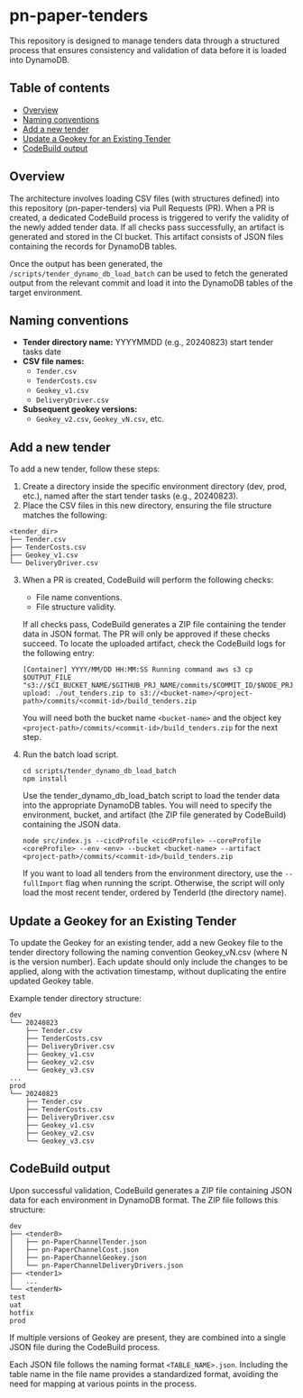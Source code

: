 # pn-paper-tenders

This repository is designed to manage tenders data through a structured process that ensures consistency and validation of data before it is loaded into DynamoDB.

## Table of contents
- [Overview](#overview)
- [Naming conventions](#naming-conventions)
- [Add a new tender](#add-a-new-tender)
- [Update a Geokey for an Existing Tender](#update-a-geokey-for-an-existing-tender)
- [CodeBuild output](#codebuild-output)

## Overview
The architecture involves loading CSV files (with structures defined) into this repository (pn-paper-tenders) via Pull Requests (PR). When a PR is created, a dedicated CodeBuild process is triggered to verify the validity of the newly added tender data. If all checks pass successfully, an artifact is generated and stored in the CI bucket. This artifact consists of JSON files containing the records for DynamoDB tables.

Once the output has been generated, the `/scripts/tender_dynamo_db_load_batch` can be used to fetch the generated output from the relevant commit and load it into the DynamoDB tables of the target environment.


## Naming conventions
- **Tender directory name:** YYYYMMDD (e.g., 20240823) start tender tasks date
- **CSV file names:**
  - `Tender.csv`
  - `TenderCosts.csv`
  - `Geokey_v1.csv`
  - `DeliveryDriver.csv`
- **Subsequent geokey versions:**
  - `Geokey_v2.csv`, `Geokey_vN.csv`, etc.

## Add a new tender
To add a new tender, follow these steps:

1. Create a directory inside the specific environment directory (dev, prod, etc.), named after the start tender tasks (e.g., 20240823).
2. Place the CSV files in this new directory, ensuring the file structure matches the following:
  ```
  <tender_dir>
  ├── Tender.csv
  ├── TenderCosts.csv
  ├── Geokey_v1.csv
  └── DeliveryDriver.csv
  ```
3. When a PR is created, CodeBuild will perform the following checks:
    - File name conventions.
    - File structure validity.

    If all checks pass, CodeBuild generates a ZIP file containing the tender data in JSON format. The PR will only be approved if these checks succeed.
    To locate the uploaded artifact, check the CodeBuild logs for the following entry:
    ```
    [Container] YYYY/MM/DD HH:MM:SS Running command aws s3 cp $OUTPUT_FILE "s3://$CI_BUCKET_NAME/$GITHUB_PRJ_NAME/commits/$COMMIT_ID/$NODE_PRJ_DIR.zip"
    upload: ./out_tenders.zip to s3://<bucket-name>/<project-path>/commits/<commit-id>/build_tenders.zip
    ```
    You will need both the bucket name `<bucket-name>` and the object key `<project-path>/commits/<commit-id>/build_tenders.zip` for the next step.
4. Run the batch load script.
    ```
    cd scripts/tender_dynamo_db_load_batch
    npm install
    ```
    Use the tender_dynamo_db_load_batch script to load the tender data into the appropriate DynamoDB tables. You will need to specify the environment, bucket, and artifact (the ZIP file generated by CodeBuild) containing the JSON data.
    ```
    node src/index.js --cicdProfile <cicdProfile> --coreProfile <coreProfile> --env <env> --bucket <bucket-name> --artifact <project-path>/commits/<commit-id>/build_tenders.zip
    ```
    If you want to load all tenders from the environment directory, use the `--fullImport` flag when running the script. Otherwise, the script will only load the most recent tender, ordered by TenderId (the directory name).


## Update a Geokey for an Existing Tender
To update the Geokey for an existing tender, add a new Geokey file to the tender directory following the naming convention Geokey_vN.csv (where N is the version number). Each update should only include the changes to be applied, along with the activation timestamp, without duplicating the entire updated Geokey table.

Example tender directory structure:
```
dev
└── 20240823
    ├── Tender.csv
    ├── TenderCosts.csv
    ├── DeliveryDriver.csv
    ├── Geokey_v1.csv
    ├── Geokey_v2.csv
    └── Geokey_v3.csv
...
prod
└── 20240823
    ├── Tender.csv
    ├── TenderCosts.csv
    ├── DeliveryDriver.csv
    ├── Geokey_v1.csv
    ├── Geokey_v2.csv
    └── Geokey_v3.csv
```

## CodeBuild output
Upon successful validation, CodeBuild generates a ZIP file containing JSON data for each environment in DynamoDB format. The ZIP file follows this structure:

```
dev
├── <tender0>
│   ├── pn-PaperChannelTender.json
│   ├── pn-PaperChannelCost.json
│   ├── pn-PaperChannelGeokey.json
│   └── pn-PaperChannelDeliveryDrivers.json
├── <tender1>
│   ...
└── <tenderN>
test
uat
hotfix
prod
```
If multiple versions of Geokey are present, they are combined into a single JSON file during the CodeBuild process.

Each JSON file follows the naming format `<TABLE_NAME>.json`. Including the table name in the file name provides a standardized format, avoiding the need for mapping at various points in the process.

